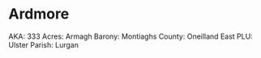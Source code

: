 # Ardmore

AKA: 333
Acres: Armagh
Barony: Montiaghs
County: Oneilland East
PLU: Ulster
Parish: Lurgan